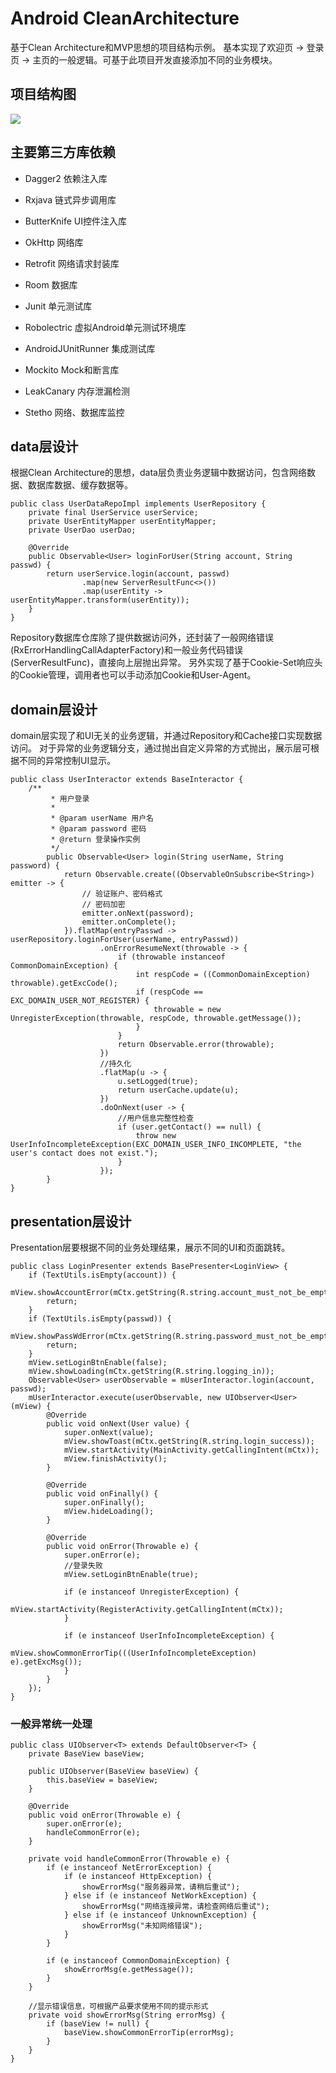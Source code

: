 # Android CleanArchitecture
基于Clean Architecture和MVP思想的项目结构示例。
基本实现了欢迎页 -> 登录页 -> 主页的一般逻辑。可基于此项目开发直接添加不同的业务模块。

## 项目结构图

![](https://near.qfpay.com.cn/op_upload/483425/1535360655744.png)

## 主要第三方库依赖

* Dagger2               依赖注入库
* Rxjava                链式异步调用库
* ButterKnife           UI控件注入库
* OkHttp                网络库
* Retrofit              网络请求封装库
* Room                  数据库

* Junit                 单元测试库
* Robolectric           虚拟Android单元测试环境库
* AndroidJUnitRunner    集成测试库
* Mockito               Mock和断言库

* LeakCanary            内存泄漏检测
* Stetho                网络、数据库监控

## data层设计
根据Clean Architecture的思想，data层负责业务逻辑中数据访问，包含网络数据、数据库数据、缓存数据等。

```
public class UserDataRepoImpl implements UserRepository {
    private final UserService userService;
    private UserEntityMapper userEntityMapper;
    private UserDao userDao;

    @Override
    public Observable<User> loginForUser(String account, String passwd) {
        return userService.login(account, passwd)
                .map(new ServerResultFunc<>())
                .map(userEntity -> userEntityMapper.transform(userEntity));
    }
}
```
Repository数据库仓库除了提供数据访问外，还封装了一般网络错误(RxErrorHandlingCallAdapterFactory)和一般业务代码错误(ServerResultFunc)，直接向上层抛出异常。
另外实现了基于Cookie-Set响应头的Cookie管理，调用者也可以手动添加Cookie和User-Agent。

## domain层设计
domain层实现了和UI无关的业务逻辑，并通过Repository和Cache接口实现数据访问。
对于异常的业务逻辑分支，通过抛出自定义异常的方式抛出，展示层可根据不同的异常控制UI显示。

```
public class UserInteractor extends BaseInteractor {
    /**
         * 用户登录
         *
         * @param userName 用户名
         * @param password 密码
         * @return 登录操作实例
         */
        public Observable<User> login(String userName, String password) {
            return Observable.create((ObservableOnSubscribe<String>) emitter -> {
                // 验证账户、密码格式
                // 密码加密
                emitter.onNext(password);
                emitter.onComplete();
            }).flatMap(entryPasswd -> userRepository.loginForUser(userName, entryPasswd))
                    .onErrorResumeNext(throwable -> {
                        if (throwable instanceof CommonDomainException) {
                            int respCode = ((CommonDomainException) throwable).getExcCode();
                            if (respCode == EXC_DOMAIN_USER_NOT_REGISTER) {
                                throwable = new UnregisterException(throwable, respCode, throwable.getMessage());
                            }
                        }
                        return Observable.error(throwable);
                    })
                    //持久化
                    .flatMap(u -> {
                        u.setLogged(true);
                        return userCache.update(u);
                    })
                    .doOnNext(user -> {
                        //用户信息完整性检查
                        if (user.getContact() == null) {
                            throw new UserInfoIncompleteException(EXC_DOMAIN_USER_INFO_INCOMPLETE, "the user's contact does not exist.");
                        }
                    });
        }
}
```

## presentation层设计

Presentation层要根据不同的业务处理结果，展示不同的UI和页面跳转。

```
public class LoginPresenter extends BasePresenter<LoginView> {
    if (TextUtils.isEmpty(account)) {
        mView.showAccountError(mCtx.getString(R.string.account_must_not_be_empty));
        return;
    }
    if (TextUtils.isEmpty(passwd)) {
        mView.showPassWdError(mCtx.getString(R.string.password_must_not_be_empty));
        return;
    }
    mView.setLoginBtnEnable(false);
    mView.showLoading(mCtx.getString(R.string.logging_in));
    Observable<User> userObservable = mUserInteractor.login(account, passwd);
    mUserInteractor.execute(userObservable, new UIObserver<User>(mView) {
        @Override
        public void onNext(User value) {
            super.onNext(value);
            mView.showToast(mCtx.getString(R.string.login_success));
            mView.startActivity(MainActivity.getCallingIntent(mCtx));
            mView.finishActivity();
        }

        @Override
        public void onFinally() {
            super.onFinally();
            mView.hideLoading();
        }

        @Override
        public void onError(Throwable e) {
            super.onError(e);
            //登录失败
            mView.setLoginBtnEnable(true);

            if (e instanceof UnregisterException) {
                mView.startActivity(RegisterActivity.getCallingIntent(mCtx));
            }

            if (e instanceof UserInfoIncompleteException) {
                mView.showCommonErrorTip(((UserInfoIncompleteException) e).getExcMsg());
            }
        }
    });
}
```

### 一般异常统一处理

```
public class UIObserver<T> extends DefaultObserver<T> {
    private BaseView baseView;

    public UIObserver(BaseView baseView) {
        this.baseView = baseView;
    }

    @Override
    public void onError(Throwable e) {
        super.onError(e);
        handleCommonError(e);
    }

    private void handleCommonError(Throwable e) {
        if (e instanceof NetErrorException) {
            if (e instanceof HttpException) {
                showErrorMsg("服务器异常，请稍后重试");
            } else if (e instanceof NetWorkException) {
                showErrorMsg("网络连接异常，请检查网络后重试");
            } else if (e instanceof UnknownException) {
                showErrorMsg("未知网络错误");
            }
        }

        if (e instanceof CommonDomainException) {
            showErrorMsg(e.getMessage());
        }
    }

    //显示错误信息，可根据产品要求使用不同的提示形式
    private void showErrorMsg(String errorMsg) {
        if (baseView != null) {
            baseView.showCommonErrorTip(errorMsg);
        }
    }
}
```


